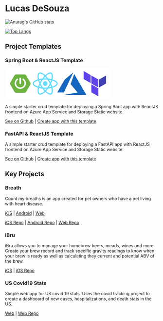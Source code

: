 # Lucas DeSouza

![Anurag's GitHub stats](https://github-readme-stats.vercel.app/api?username=LucasCarioca&show_icons=true&theme=calm&hide=stars,contribs)

[![Top Langs](https://github-readme-stats.vercel.app/api/top-langs/?username=LucasCarioca&hide=html,css&langs_count=5&layout=compact&theme=calm)](https://github.com/anuraghazra/github-readme-stats)

## Project Templates 

### Spring Boot & ReactJS Template

<img src="https://github.com/LucasCarioca/spring-react-azure-app-service/blob/main/assets/stack.png?raw=true"/>

A simple starter crud template for deploying a Spring Boot app with ReactJS frontend on Azure App Service and Storage Static website.

[See on Github](https://github.com/LucasCarioca/spring-react-azure-app-service) | [Create app with this template](https://github.com/LucasCarioca/spring-react-azure-app-service/generate)

### FastAPI & ReactJS Template

A simple starter crud template for deploying a FastAPI app with ReactJS frontend on Azure App Service and Storage Static website.

[See on Github](https://github.com/LucasCarioca/fastapi-react-azure-app-service) | [Create app with this template](https://github.com/LucasCarioca/fastapi-react-azure-app-service/generate)

## Key Projects

### Breath

Count my breaths is an app created for pet owners who have a pet living with heart disease.

[iOS](https://apps.apple.com/us/app/count-my-breaths/id1513102381) | [Android](https://play.google.com/store/apps/details?id=net.lucasdesouza.countmybreaths) | [Web](https://countmybreaths.com)

[iOS Repo](https://github.com/LucasCarioca/breath-ios) | [Android Repo](https://github.com/LucasCarioca/breath-android) | [Web Repo](https://github.com/LucasCarioca/breath)


### iBru

iBru allows you to manage your homebrew beers, meads, wines and more. Create your brew record and track specific gravity readings to know when your brew is ready as well as calculating they current and potential ABV of the brew.

[iOS](https://apps.apple.com/us/app/ibru/id1550959672) | [iOS Repo](https://github.com/LucasCarioca/ibru)

### US Covid19 Stats

Simple web app for US covid 19 stats. Uses the covid tracking project to create a dashboard of new cases, hospitalizations, and death stats in the US. 

[Web](https://covid-stats.lucasdesouza.net) | [Web Repo](https://github.com/LucasCarioca/covid-stats)
